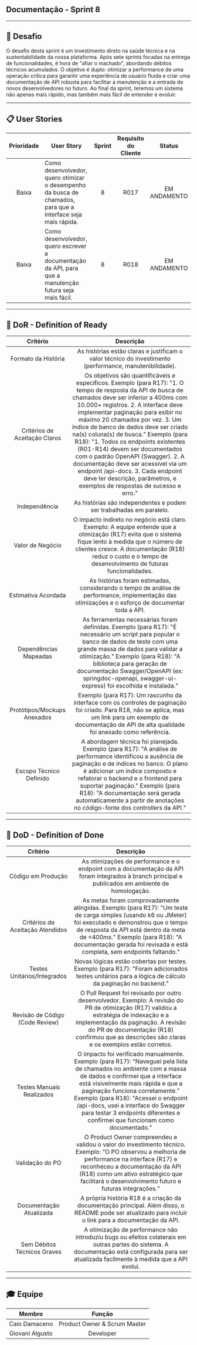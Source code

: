 ## Documentação - Sprint 8

---
## 🏅 Desafio

O desafio desta sprint é um investimento direto na saúde técnica e na sustentabilidade da nossa plataforma. Após sete sprints focadas na entrega de funcionalidades, é hora de "afiar o machado", abordando débitos técnicos acumulados. O objetivo é duplo: otimizar a performance de uma operação crítica para garantir uma experiência de usuário fluida e criar uma documentação de API robusta para facilitar a manutenção e a entrada de novos desenvolvedores no futuro. Ao final da sprint, teremos um sistema não apenas mais rápido, mas também mais fácil de entender e evoluir.

---
## 📋 User Stories

| Prioridade | User Story                                                                                                                                       | Sprint | Requisito do Cliente | Status   |
| :--------: | -----------------------------------------------------------------------------------------------------------------------------------------------  | :----: | :------------------: | :------: |
|    Baixa	 |	Como desenvolvedor, quero otimizar o desempenho da busca de chamados, para que a interface seja mais rápida.                                    |   8    | R017                 |   EM ANDAMENTO    |
|    Baixa	 |	Como desenvolvedor, quero escrever a documentação da API, para que a manutenção futura seja mais fácil.                                         |   8    | R018                 |   EM ANDAMENTO    ||    ✅    |

---

## 🏅 DoR - Definition of Ready

|  Critério                    | Descrição                                                                                                                                                                                                                                                                                                                                                                                                                                                                                                                                                                                                                   |
| :--------------------------: | :-------------------------------------------------------------------------------------------------------------------------------------------------------------------------------------------------------------------------------------------------------------------------------------------------------------------------------------------------------------------------------------------------------------------------------------------------------------------------------------------------------------------------------------------------------------------------------------------------------------------------: |
|Formato da História           |	As histórias estão claras e justificam o valor técnico do investimento (performance, manutenibilidade).                                                                                                                                                                                                                                                                                                                                                                                                                                                                                                                    |
|Critérios de Aceitação Claros |	Os objetivos são quantificáveis e específicos. Exemplo (para R17): "1. O tempo de resposta da API de busca de chamados deve ser inferior a 400ms com 10.000+ registros. 2. A interface deve implementar paginação para exibir no máximo 20 chamados por vez. 3. Um índice de banco de dados deve ser criado na(s) coluna(s) de busca." Exemplo (para R18): "1. Todos os endpoints existentes (R01-R14) devem ser documentados com o padrão OpenAPI (Swagger). 2. A documentação deve ser acessível via um endpoint /api-docs. 3. Cada endpoint deve ter descrição, parâmetros, e exemplos de respostas de sucesso e erro." |
|Independência                 |	As histórias são independentes e podem ser trabalhadas em paralelo.                                                                                                                                                                                                                                                                                                                                                                                                                                                                                                                                                        |
|Valor de Negócio              |	O impacto indireto no negócio está claro. Exemplo: A equipe entende que a otimização (R17) evita que o sistema fique lento à medida que o número de clientes cresce. A documentação (R18) reduz o custo e o tempo de desenvolvimento de futuras funcionalidades.                                                                                                                                                                                                                                                                                                                                                           |
|Estimativa Acordada           |	As histórias foram estimadas, considerando o tempo de análise de performance, implementação das otimizações e o esforço de documentar toda a API.                                                                                                                                                                                                                                                                                                                                                                                                                                                                          |
|Dependências Mapeadas         |	As ferramentas necessárias foram definidas. Exemplo (para R17): "É necessário um script para popular o banco de dados de teste com uma grande massa de dados para validar a otimização." Exemplo (para R18): "A biblioteca para geração de documentação Swagger/OpenAPI (ex: springdoc-openapi, swagger-ui-express) foi escolhida e instalada."                                                                                                                                                                                                                                                                            |
|Protótipos/Mockups Anexados   |	Exemplo (para R17): Um rascunho da interface com os controles de paginação foi criado. Para R18, não se aplica, mas um link para um exemplo de documentação de API de alta qualidade foi anexado como referência.                                                                                                                                                                                                                                                                                                                                                                                                          |
|Escopo Técnico Definido       |	A abordagem técnica foi planejada. Exemplo (para R17): "A análise de performance identificou a ausência de paginação e de índices no banco. O plano é adicionar um índice composto e refatorar o backend e o frontend para suportar paginação." Exemplo (para R18): "A documentação será gerada automaticamente a partir de anotações no código-fonte dos controllers da API."                                                                                                                                                                                                                                             |

---

## 🏅 DoD - Definition of Done

|  Critério                       | Descrição                                                                                                                                                                                                                                                                                                                                                                                                   |
| :-----------------------------: | :---------------------------------------------------------------------------------------------------------------------------------------------------------------------------------------------------------------------------------------------------------------------------------------------------------------------------------------------------------------------------------------------------------: |
|Código em Produção               |	As otimizações de performance e o endpoint com a documentação da API foram integrados à branch principal e publicados em ambiente de homologação.                                                                                                                                                                                                                                                           |
|Critérios de Aceitação Atendidos |	As metas foram comprovadamente atingidas. Exemplo (para R17): "Um teste de carga simples (usando k6 ou JMeter) foi executado e demonstrou que o tempo de resposta da API está dentro da meta de <400ms." Exemplo (para R18): "A documentação gerada foi revisada e está completa, sem endpoints faltando."                                                                                                  |
|Testes Unitários/Integrados      |	Novas lógicas estão cobertas por testes. Exemplo (para R17): "Foram adicionados testes unitários para a lógica de cálculo da paginação no backend."                                                                                                                                                                                                                                                         |
|Revisão de Código (Code Review)  |	O Pull Request foi revisado por outro desenvolvedor. Exemplo: A revisão do PR de otimização (R17) validou a estratégia de indexação e a implementação da paginação. A revisão do PR de documentação (R18) confirmou que as descrições são claras e os exemplos estão corretos.                                                                                                                              |
|Testes Manuais Realizados        |	O impacto foi verificado manualmente. Exemplo (para R17): "Naveguei pela lista de chamados no ambiente com a massa de dados e confirmei que a interface está visivelmente mais rápida e que a paginação funciona corretamente." Exemplo (para R18): "Acessei o endpoint /api-docs, usei a interface do Swagger para testar 3 endpoints diferentes e confirmei que funcionam como documentado."              |
|Validação do PO                  |	O Product Owner compreendeu e validou o valor do investimento técnico. Exemplo: "O PO observou a melhoria de performance na interface (R17) e reconheceu a documentação da API (R18) como um ativo estratégico que facilitará o desenvolvimento futuro e futuras integrações."                                                                                                                              |
|Documentação Atualizada          |	A própria história R18 é a criação da documentação principal. Além disso, o README pode ser atualizado para incluir o link para a documentação da API.                                                                                                                                                                                                                                                      |
|Sem Débitos Técnicos Graves      |	A otimização de performance não introduziu bugs ou efeitos colaterais em outras partes do sistema. A documentação está configurada para ser atualizada facilmente à medida que a API evolui.                                                                                                                                                                                                                |

---

## 🎓 Equipe

| Membro          |  Função                      |
| :-------------: | :--------------------------: |
| Caio Damaceno   | Product Owner & Scrum Master |
| Giovani Algusto | Developer                    |
